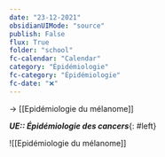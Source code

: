 ```yaml
---
date: "23-12-2021"
obsidianUIMode: "source"
publish: False
flux: True
folder: "school"
fc-calendar: "Calendar"
category: "Épidémiologie"
fc-category: "Épidémiologie"
fc-date: "❌"
---
```

→ [[Epidémiologie du mélanome]]

***UE:: Épidémiologie des cancers***{: #left}  

![[Epidémiologie du mélanome]]